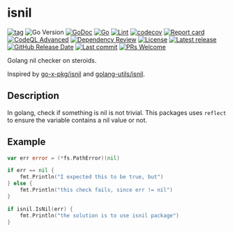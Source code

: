 # isnil

[![tag](https://img.shields.io/github/tag/peczenyj/isnil.svg)](https://github.com/peczenyj/isnil/releases)
![Go Version](https://img.shields.io/badge/Go-%3E%3D%201.23-%23007d9c)
[![GoDoc](https://pkg.go.dev/badge/github.com/peczenyj/isnil)](http://pkg.go.dev/github.com/peczenyj/isnil)
[![Go](https://github.com/peczenyj/isnil/actions/workflows/go.yml/badge.svg)](https://github.com/peczenyj/isnil/actions/workflows/go.yml)
[![Lint](https://github.com/peczenyj/isnil/actions/workflows/lint.yml/badge.svg)](https://github.com/peczenyj/isnil/actions/workflows/lint.yml)
[![codecov](https://codecov.io/gh/peczenyj/isnil/graph/badge.svg?token=9y6f3vGgpr)](https://codecov.io/gh/peczenyj/isnil)
[![Report card](https://goreportcard.com/badge/github.com/peczenyj/isnil)](https://goreportcard.com/report/github.com/peczenyj/isnil)
[![CodeQL Advanced](https://github.com/peczenyj/isnil/actions/workflows/codeql.yml/badge.svg)](https://github.com/peczenyj/isnil/actions/workflows/codeql.yml)
[![Dependency Review](https://github.com/peczenyj/isnil/actions/workflows/dependency-review.yml/badge.svg)](https://github.com/peczenyj/isnil/actions/workflows/dependency-review.yml)
[![License](https://img.shields.io/github/license/peczenyj/isnil)](./LICENSE)
[![Latest release](https://img.shields.io/github/release/peczenyj/isnil.svg)](https://github.com/peczenyj/isnil/releases/latest)
[![GitHub Release Date](https://img.shields.io/github/release-date/peczenyj/isnil.svg)](https://github.com/peczenyj/isnil/releases/latest)
[![Last commit](https://img.shields.io/github/last-commit/peczenyj/isnil.svg)](https://github.com/peczenyj/isnil/commit/HEAD)
[![PRs Welcome](https://img.shields.io/badge/PRs-welcome-brightgreen.svg)](https://github.com/peczenyj/isnil/blob/main/CONTRIBUTING.md#pull-request-process)

Golang nil checker on steroids.

Inspired by [go-x-pkg/isnil](https://github.com/go-x-pkg/isnil) and [golang-utils/isnil](https://gitlab.com/golang-utils/isnil).

## Description

In golang, check if something is nil is not trivial. This packages uses `reflect` to ensure the variable contains a nil value or not.

## Example

```go
var err error = (*fs.PathError)(nil)

if err == nil {
    fmt.Println("I expected this to be true, but")
} else {
    fmt.Println("this check fails, since err != nil")
}

if isnil.IsNil(err) {
    fmt.Println("the solution is to use isnil package")
}
```

